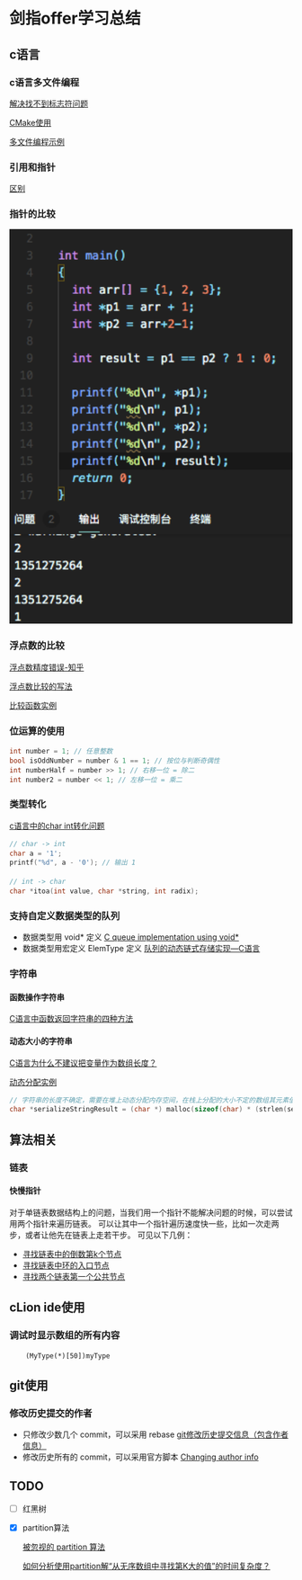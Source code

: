# 剑指offer学习总结

## c语言

### c语言多文件编程

[解决找不到标志符问题](https://stackoverflow.com/questions/58840157/how-to-fix-undefined-symbols-for-architecture-x86-64-in-c)

[CMake使用](https://blog.csdn.net/u012150179/article/details/17852273)

[多文件编程示例](https://blog.csdn.net/candcplusplus/article/details/7317472)

### 引用和指针

[区别](https://blog.csdn.net/boy_of_god/article/details/81022316)

### 指针的比较

![指针比较示例](./picture4md/WeChat25df795e9045d90d2a91e529e38bc547.png)

### 浮点数的比较

[浮点数精度错误-知乎](https://www.zhihu.com/question/21175703)

[浮点数比较的写法](https://blog.csdn.net/jk110333/article/details/8902707)

[比较函数实例](./lib/doubleNumberEqual.h)

### 位运算的使用

```c
int number = 1; // 任意整数
bool isOddNumber = number & 1 == 1; // 按位与判断奇偶性
int numberHalf = number >> 1; // 右移一位 = 除二
int number2 = number << 1; // 左移一位 = 乘二
```

### 类型转化

[c语言中的char int转化问题](https://blog.csdn.net/mkc1989/article/details/39085711)

```c
// char -> int
char a = '1';
printf("%d", a - '0'); // 输出 1

// int -> char
char *itoa(int value, char *string, int radix);
```

### 支持自定义数据类型的队列

- 数据类型用 void* 定义 [C queue implementation using void*](https://stackoverflow.com/questions/17731958/c-queue-implementation-using-void-good-or-bad-practice)
- 数据类型用宏定义 ElemType 定义 [队列的动态链式存储实现—C语言](https://cloud.tencent.com/developer/article/1344611)

### 字符串

#### 函数操作字符串

[C语言中函数返回字符串的四种方法](https://www.cnblogs.com/lifan3a/articles/10942241.html)

#### 动态大小的字符串

[C语言为什么不建议把变量作为数组长度？](https://www.zhihu.com/question/367672681)

[动态分配实例](./cp4/binaryTreeSerializeAndDeserialize.c)
```C
// 字符串的长度不确定，需要在堆上动态分配内存空间，在栈上分配的大小不定的数组其元素值不确定，会导致判断'\0'的库函数（如strcpy, strcat）出错
char *serializeStringResult = (char *) malloc(sizeof(char) * (strlen(serializeString) + 1));
```

## 算法相关

### 链表

#### 快慢指针

对于单链表数据结构上的问题，当我们用一个指针不能解决问题的时候，可以尝试用两个指针来遍历链表。
可以让其中一个指针遍历速度快一些，比如一次走两步，或者让他先在链表上走若干步。
可见以下几例：
- [寻找链表中的倒数第k个节点](./cp3/findKthToTail.c)
- [寻找链表中环的入口节点](./cp3/findEntryNodeOfLoop.c)
- [寻找两个链表第一个公共节点](./cp5/findFirstCommonNodeInTwoList.c)

## cLion ide使用

### 调试时显示数组的所有内容

```shell script
    (MyType(*)[50])myType
```

## git使用

### 修改历史提交的作者

- 只修改少数几个 commit，可以采用 rebase
  [git修改历史提交信息（包含作者信息）](https://blog.csdn.net/xiaowu_zhu/article/details/83024558)
- 修改历史所有的 commit，可以采用官方脚本
  [Changing author info](https://help.github.com/en/github/using-git/changing-author-info#platform-windows)

## TODO

- [ ] 红黑树
- [x] partition算法 

   [被忽视的 partition 算法](https://www.jianshu.com/p/daebe1596ca6)

   [如何分析使用partition解“从无序数组中寻找第K大的值”的时间复杂度？](https://www.zhihu.com/question/50414719/answer/227769600)
